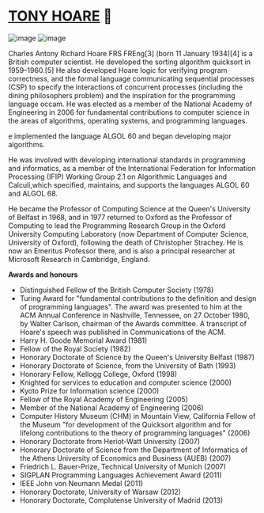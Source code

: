# [TONY HOARE](https://en.wikipedia.org/wiki/Tony_Hoare) 🤵
![image](https://user-images.githubusercontent.com/85029234/133923424-cc72780f-3ebd-4be1-bfea-340cec42beb0.png) ![image](https://user-images.githubusercontent.com/85029234/133923457-e591a8db-c360-4a9e-ad5e-f5072e341b1c.png)




Charles Antony Richard Hoare FRS FREng[3] (born 11 January 1934)[4] is a British computer scientist. He developed the sorting algorithm quicksort in 1959–1960.[5] He also developed Hoare logic for verifying program correctness, and the formal language communicating sequential processes (CSP) to specify the interactions of concurrent processes (including the dining philosophers problem) and the inspiration for the programming language occam.
He was elected as a member of the National Academy of Engineering in 2006 for fundamental contributions to computer science in the areas of algorithms, operating systems, and programming languages.

e implemented the language ALGOL 60 and began developing major algorithms.

He was involved with developing international standards in programming and informatics, as a member of the International Federation for Information Processing (IFIP) Working Group 2.1 on Algorithmic Languages and Calculi,which specified, maintains, and supports the languages ALGOL 60 and ALGOL 68.

He became the Professor of Computing Science at the Queen's University of Belfast in 1968, and in 1977 returned to Oxford as the Professor of Computing to lead the Programming Research Group in the Oxford University Computing Laboratory (now Department of Computer Science, University of Oxford), following the death of Christopher Strachey. He is now an Emeritus Professor there, and is also a principal researcher at Microsoft Research in Cambridge, England.

**Awards and honours**

* Distinguished Fellow of the British Computer Society (1978)
* Turing Award for "fundamental contributions to the definition and design of programming languages". The award was presented to him at the ACM Annual Conference in Nashville, Tennessee, on 27 October 1980, by Walter Carlson, chairman of the Awards committee. A transcript of Hoare's speech was published in Communications of the ACM.
* Harry H. Goode Memorial Award (1981)
* Fellow of the Royal Society (1982)
* Honorary Doctorate of Science by the Queen's University Belfast (1987)
* Honorary Doctorate of Science, from the University of Bath (1993)
* Honorary Fellow, Kellogg College, Oxford (1998)
* Knighted for services to education and computer science (2000)
* Kyoto Prize for Information science (2000)
* Fellow of the Royal Academy of Engineering (2005)
* Member of the National Academy of Engineering (2006)
* Computer History Museum (CHM) in Mountain View, California Fellow of the Museum "for development of the Quicksort algorithm and for lifelong contributions to the theory of programming languages" (2006)
* Honorary Doctorate from Heriot-Watt University (2007)
* Honorary Doctorate of Science from the Department of Informatics of the Athens University of Economics and Business (AUEB) (2007)
* Friedrich L. Bauer-Prize, Technical University of Munich (2007)
* SIGPLAN Programming Languages Achievement Award (2011)
* IEEE John von Neumann Medal (2011)
* Honorary Doctorate, University of Warsaw (2012)
* Honorary Doctorate, Complutense University of Madrid (2013)
